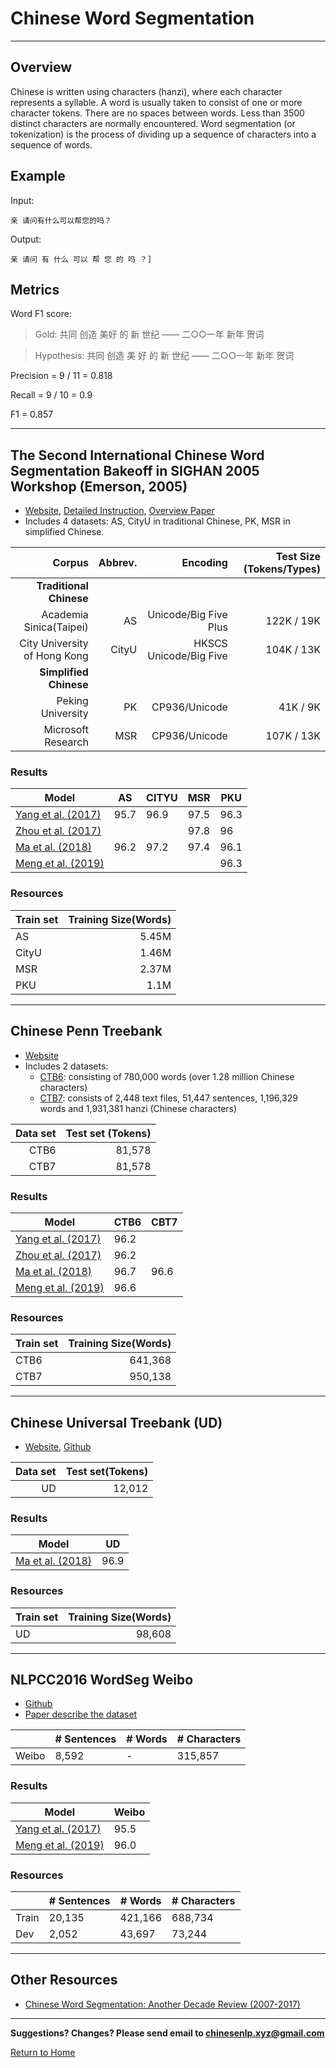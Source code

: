 # Chinese Word Segmentation

---

## Overview

Chinese is written using characters (hanzi), where each character represents a syllable. A word is usually taken to consist of one or more character tokens.  There are no spaces between words. Less than 3500 distinct characters are normally encountered. Word segmentation (or tokenization) is the process of dividing up  a sequence of characters into a sequence of words.

## Example

Input:

```
亲 请问有什么可以帮您的吗？
```

Output:

```
亲 请问 有 什么 可以 帮 您 的 吗 ？]
```

## Metrics

Word F1 score:

> Gold: 共同  创造  美好  的  新  世纪  ——  二○○一年  新年  贺词

> Hypothesis: 共同  创造  美  好  的  新  世纪  ——  二○○一年  新年  贺词

Precision = 9 / 11 = 0.818

Recall = 9 / 10 = 0.9

F1 = 0.857

---

## The Second International Chinese Word Segmentation Bakeoff in SIGHAN 2005 Workshop (Emerson, 2005)

* [Website](http://sighan.cs.uchicago.edu/bakeoff2005/), [Detailed Instruction](http://sighan.cs.uchicago.edu/bakeoff2005/data/instructions.php.html), [Overview Paper](http://aclweb.org/anthology/I05-3017)
* Includes 4 datasets: AS, CityU in traditional Chinese, PK, MSR in simplified Chinese.

| Corpus | Abbrev. | Encoding | Test Size (Tokens/Types) |
| ---: | ---: | ---: | ---: |
| **Traditional Chinese** |
|Academia Sinica(Taipei)|AS|Unicode/Big Five Plus|122K / 19K|
|City University of Hong Kong|CityU|HKSCS Unicode/Big Five|104K / 13K|
| **Simplified Chinese** |
|Peking University|PK|CP936/Unicode|41K / 9K|
|Microsoft Research|MSR|CP936/Unicode|107K / 13K|

### Results

|  Model | AS | CITYU | MSR | PKU |
| --- | --- | --- | --- | --- |
|  [Yang et al. (2017)](http://aclweb.org/anthology/P17-1078) | 95.7 | 96.9 | 97.5 | 96.3 |
|  [Zhou et al. (2017)](https://www.aclweb.org/anthology/D17-1079) |  |  | 97.8 | 96 |
|  [Ma et al. (2018)](http://aclweb.org/anthology/D18-1529) | 96.2 | 97.2 | 97.4 | 96.1 |
|  [Meng et al. (2019)](https://arxiv.org/pdf/1901.10125.pdf) |  |  |  | 96.3 |

### Resources

|  Train set | Training Size(Words) |
| --- | ----: |
|  AS | 5.45M |
|  CityU | 1.46M |
|  MSR | 2.37M |
|  PKU | 1.1M |

---

## Chinese Penn Treebank

* [Website](https://verbs.colorado.edu/chinese/ctb.html)
* Includes 2 datasets:
  * [CTB6](https://catalog.ldc.upenn.edu/LDC2007T36): consisting of 780,000 words (over 1.28 million Chinese characters)
  * [CTB7](https://catalog.ldc.upenn.edu/LDC2010T07): consists of 2,448 text files, 51,447 sentences, 1,196,329 words and 1,931,381 hanzi (Chinese characters)


|Data set|Test set (Tokens)|
| ---: | ---: |
|CTB6|81,578|
|CTB7|81,578|

### Results

|  Model | CTB6 | CBT7 |
| --- | --- | --- |
| [Yang et al. (2017)](http://aclweb.org/anthology/P17-1078) | 96.2 |  |
| [Zhou et al. (2017)](https://www.aclweb.org/anthology/D17-1079) | 96.2 |  |
| [Ma et al. (2018)](http://aclweb.org/anthology/D18-1529) | 96.7 | 96.6 |
| [Meng et al. (2019)](https://arxiv.org/pdf/1901.10125.pdf) | 96.6 |  |


### Resources

|  Train set | Training Size(Words) |
| --- | ----: |
|  CTB6 | 641,368 |
|  CTB7 | 950,138 |

---

## Chinese Universal Treebank (UD)

* [Website](https://universaldependencies.org/), [Github](https://github.com/UniversalDependencies/UD_Chinese-GSD)

|Data set|Test set(Tokens)|
| ---: | ---: |
|UD|12,012|

### Results

|  Model | UD |
| --- | --- | 
| [Ma et al. (2018)](http://aclweb.org/anthology/D18-1529) | 96.9 |

### Resources

|  Train set | Training Size(Words) |
| --- | ----: |
|  UD | 98,608 |

---

## NLPCC2016 WordSeg Weibo

* [Github](https://github.com/FudanNLP/NLPCC-WordSeg-Weibo)
* [Paper describe the dataset](https://link.springer.com/chapter/10.1007/978-3-319-50496-4_84)

|   | # Sentences | # Words | # Characters |
| --- | --- | --- | --- |
| Weibo | 8,592 | - | 315,857 |

### Results

|  Model | Weibo |
| --- | --- | 
| [Yang et al. (2017)](http://aclweb.org/anthology/P17-1078) | 95.5 | 
| [Meng et al. (2019)](https://arxiv.org/pdf/1901.10125.pdf) | 96.0 |  

### Resources

|   | # Sentences | # Words | # Characters |
| --- | --- | --- | --- |
|  Train | 20,135 | 421,166 | 688,734 |
|  Dev | 2,052 | 43,697 | 73,244 |

---

## Other Resources

* [Chinese Word Segmentation: Another Decade Review (2007-2017)](https://arxiv.org/pdf/1901.06079.pdf)

---

**Suggestions? Changes? Please send email to [chinesenlp.xyz@gmail.com](mailto:chinesenlp.xyz@gmail.com)**

[Return to Home](../index.md)
